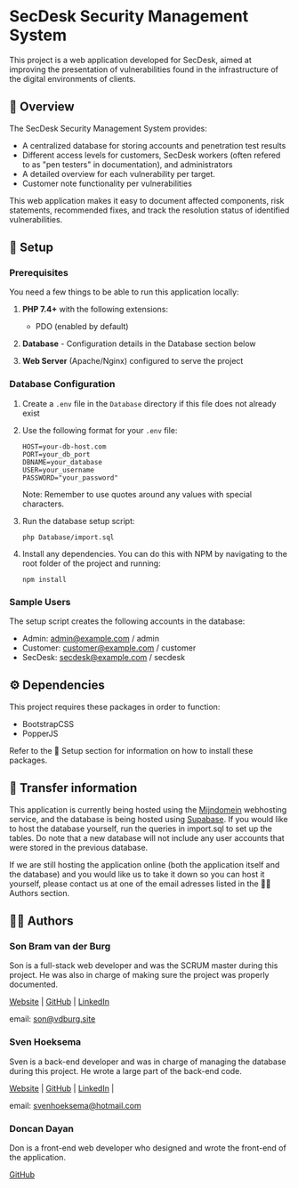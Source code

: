 # SecDesk Security Management System

This project is a web application developed for SecDesk, aimed at improving the presentation of vulnerabilities found in the infrastructure of the digital environments of clients.

## 📖 Overview

The SecDesk Security Management System provides:

-   A centralized database for storing accounts and penetration test results
-   Different access levels for customers, SecDesk workers (often refered to as "pen testers" in documentation), and administrators
-   A detailed overview for each vulnerability per target.
-   Customer note functionality per vulnerabilities

This web application makes it easy to document affected components, risk statements, recommended fixes, and track the resolution status of identified vulnerabilities.

## 🔧 Setup

### Prerequisites

You need a few things to be able to run this application locally:

1. **PHP 7.4+** with the following extensions:

    - PDO (enabled by default)

2. **Database** - Configuration details in the Database section below

3. **Web Server** (Apache/Nginx) configured to serve the project

### Database Configuration

1. Create a `.env` file in the `Database` directory if this file does not already exist

2. Use the following format for your `.env` file:

    ```
    HOST=your-db-host.com
    PORT=your_db_port
    DBNAME=your_database
    USER=your_username
    PASSWORD="your_password"
    ```

    Note: Remember to use quotes around any values with special characters.

3. Run the database setup script:

    ```
    php Database/import.sql
    ```

4. Install any dependencies. You can do this with NPM by navigating to the root folder of the project and running:
    ```
    npm install
    ```

### Sample Users

The setup script creates the following accounts in the database:

-   Admin: admin@example.com / admin
-   Customer: customer@example.com / customer
-   SecDesk: secdesk@example.com / secdesk

## ⚙️ Dependencies

This project requires these packages in order to function:

-   BootstrapCSS
-   PopperJS

Refer to the 🔧 Setup section for information on how to install these packages.

## 📄 Transfer information

This application is currently being hosted using the [Mijndomein](https://www.mijndomein.nl/) webhosting service, and the database is being hosted using [Supabase](https://supabase.com/). If you would like to host the database yourself, run the queries in import.sql to set up the tables. Do note that a new database will not include any user accounts that were stored in the previous database.

If we are still hosting the application online (both the application itself and the database) and you would like us to take it down so you can host it yourself, please contact us at one of the email adresses listed in the 🧑‍💻 Authors section.

## 🧑‍💻 Authors

### Son Bram van der Burg

Son is a full-stack web developer and was the SCRUM master during this project. He was also in charge of making sure the project was properly documented.

[Website](https://vdburg.site/) | [GitHub](https://github.com/Penguin-09) | [LinkedIn](https://www.linkedin.com/in/son-bram/)

email: son@vdburg.site

### Sven Hoeksema

Sven is a back-end developer and was in charge of managing the database during this project. He wrote a large part of the back-end code.

[Website](https://snevver.nl/) | [GitHub](https://github.com/Snevver) | [LinkedIn](https://www.linkedin.com/in/sven-hoeksema/) | 

email: svenhoeksema@hotmail.com

### Doncan Dayan

Don is a front-end web developer who designed and wrote the front-end of the application.

[GitHub](https://github.com/donbithub)
